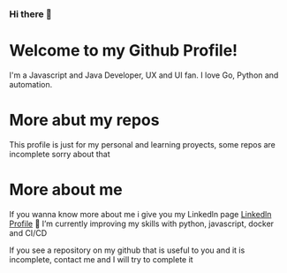 ### Hi there 👋

# Welcome to my Github Profile!

I'm a Javascript and Java Developer, UX and UI fan. I love Go, Python and automation.  

# More abut my repos

This profile is just for my personal and learning proyects, some repos are incomplete sorry about that


# More about me

If you wanna know more about me i give you my Linkedln page  [Linkedln Profile](https://www.linkedin.com/in/carlos-contreras-9aa078126/)
🌱 I’m currently improving my skills with python, javascript, docker and CI/CD

If you see a repository on my github that is useful to you and it is incomplete, contact me and I will try to complete it
